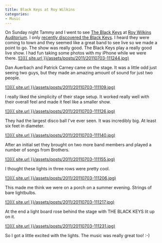```yaml
---
title: Black Keys at Roy Wilkins
categories:
- Music
---
```


On Sunday night Tammy and I went to see [The Black Keys](http://www.theblackkeys.com/) at [Roy Wilkins Auditorium](http://www.theroy.org/). I only [recently discovered the Black Keys](/thingelstad/the-black-keys-brothers). I heard they were coming to town and they seemed like a great band to see live so we made a point to go. The show was really good. The Black Keys play a really good live show. I had fun taking some photos with my iPhone while we were there.
[![]({{ site.url }}/assets/posts/2011/20110703-111244.jpg)](http://thingelstad.com/s/black-keys-at-roy-wilkins/20110703-111244-jpg/img)

<!-- more -->
Dan Auerbach and Patrick Carney came on the stage. It was a little odd just seeing two guys, but they made an amazing amount of sound for just two people.

[![]({{ site.url }}/assets/posts/2011/20110703-111109.jpg)](http://thingelstad.com/s/black-keys-at-roy-wilkins/20110703-111109-jpg/img)

I really liked the simplicity of their stage setup. It worked really well with their overall feel and made it feel like a smaller show.

[![]({{ site.url }}/assets/posts/2011/20110703-111126.jpg)](http://thingelstad.com/s/black-keys-at-roy-wilkins/20110703-111126-jpg/img)

They had the largest disco ball I've ever seen. It was incredibly big. At least six feet in diameter.

[![]({{ site.url }}/assets/posts/2011/20110703-111140.jpg)](http://thingelstad.com/s/black-keys-at-roy-wilkins/20110703-111140-jpg/img)

After an initial set they brought on two more band members and played a number of songs from Brothers.

[![]({{ site.url }}/assets/posts/2011/20110703-111155.jpg)](http://thingelstad.com/s/black-keys-at-roy-wilkins/20110703-111155-jpg/img)

I thought these lights in three rows were pretty cool.

[![]({{ site.url }}/assets/posts/2011/20110703-111206.jpg)](http://thingelstad.com/s/black-keys-at-roy-wilkins/20110703-111206-jpg/img)

This made me think we were on a porch on a summer evening. Strings of bare lightbulbs.

[![]({{ site.url }}/assets/posts/2011/20110703-111217.jpg)](http://thingelstad.com/s/black-keys-at-roy-wilkins/20110703-111217-jpg/img)

At the end a light board rose behind the stage with THE BLACK KEYS lit up on it.

[![]({{ site.url }}/assets/posts/2011/20110703-111231.jpg)](http://thingelstad.com/s/black-keys-at-roy-wilkins/20110703-111231-jpg/img)

So I got a little excited with the lights. The music was really great too! :-)
